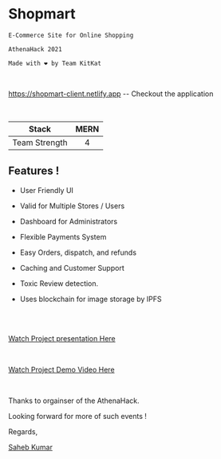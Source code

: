 # Shopmart
  
    
    
    
    E-Commerce Site for Online Shopping

    AthenaHack 2021    

    Made with ❤ by Team KitKat

<br>
     

https://shopmart-client.netlify.app  -- Checkout the application

<br>

 | Stack      | MERN  |
| ------------- |:-------------:| 
|  Team Strength     | 4 |

 


## Features !

-   User Friendly UI
-   Valid for Multiple Stores / Users

-   Dashboard for Administrators
-   Flexible Payments System


-   Easy Orders, dispatch, and refunds
-   Caching and Customer Support

-   Toxic Review detection.
-   Uses blockchain for image storage by IPFS 




<br><br>


[Watch Project presentation Here](https://www.canva.com/design/DAEu8M3gsQI/_mtEqhgKvSK98pftuYNl7Q/view?utm_content=DAEu8M3gsQI&utm_campaign=designshare&utm_medium=link&utm_source=sharebutton)

<br>

[Watch Project Demo Video Here](https://drive.google.com/file/d/1vBUJ7X18U-anWGFm2Qk-jU1KA304XHic/view?usp=sharing)

<br>

Thanks to orgainser of the AthenaHack.

Looking forward for more of such events !

Regards,

[Saheb Kumar](https://www.linkedin.com/in/sahebcse/)











